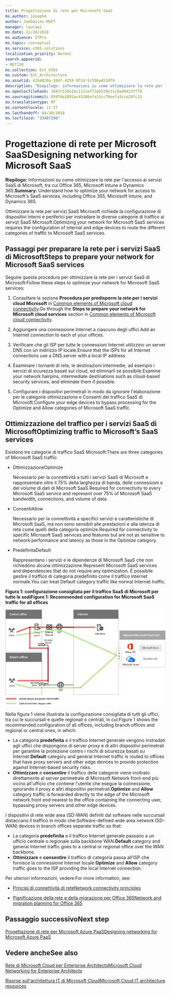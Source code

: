 ```yaml
---
title: Progettazione di rete per Microsoft SaaS
ms.author: josephd
author: JoeDavies-MSFT
manager: laurawi
ms.date: 11/28/2018
ms.audience: ITPro
ms.topic: conceptual
ms.service: o365-solutions
localization_priority: Normal
search.appverid:
- MET150
ms.collection: Ent_O365
ms.custom: Ent_Architecture
ms.assetid: 4194020a-3847-4259-9f2d-5c556a4510f9
description: "Riepilogo: informazioni su come ottimizzare la rete per l'accesso ai servizi SaaS di Microsoft, tra cui Office 365, Microsoft Intune e Dynamics 365."
ms.openlocfilehash: 3d47c53de1bc1121ef72eb519c51c0ad9423fff9
ms.sourcegitcommit: 85974a1891ac45286efa13cc76eefa3cce28fc22
ms.translationtype: MT
ms.contentlocale: it-IT
ms.lasthandoff: 04/30/2019
ms.locfileid: "33487298"
---
```

# <a name="designing-networking-for-microsoft-saas"></a><span data-ttu-id="96cb8-103">Progettazione di rete per Microsoft SaaS</span><span class="sxs-lookup"><span data-stu-id="96cb8-103">Designing networking for Microsoft SaaS</span></span>

 <span data-ttu-id="96cb8-104">**Riepilogo:** Informazioni su come ottimizzare la rete per l'accesso ai servizi SaaS di Microsoft, tra cui Office 365, Microsoft Intune e Dynamics 365.</span><span class="sxs-lookup"><span data-stu-id="96cb8-104">**Summary:** Understand how to optimize your network for access to Microsoft's SaaS services, including Office 365, Microsoft Intune, and Dynamics 365.</span></span>
  
<span data-ttu-id="96cb8-105">Ottimizzare la rete per servizi SaaS Microsoft richiede la configurazione di dispositivi interni e periferici per instradare le diverse categorie di traffico ai servizi SaaS Microsoft.</span><span class="sxs-lookup"><span data-stu-id="96cb8-105">Optimizing your network for Microsoft SaaS services requires the configuration of internal and edge devices to route the different categories of traffic to Microsoft SaaS services.</span></span>
  
## <a name="steps-to-prepare-your-network-for-microsoft-saas-services"></a><span data-ttu-id="96cb8-106">Passaggi per preparare la rete per i servizi SaaS di Microsoft</span><span class="sxs-lookup"><span data-stu-id="96cb8-106">Steps to prepare your network for Microsoft SaaS services</span></span>

<span data-ttu-id="96cb8-107">Seguire questa procedura per ottimizzare la rete per i servizi SaaS di Microsoft:</span><span class="sxs-lookup"><span data-stu-id="96cb8-107">Follow these steps to optimize your network for Microsoft SaaS services:</span></span>
  
1. <span data-ttu-id="96cb8-108">Consultare la sezione **Procedura per predisporre la rete per i servizi cloud Microsoft** in [Common elements of Microsoft cloud connectivity](common-elements-of-microsoft-cloud-connectivity.md).</span><span class="sxs-lookup"><span data-stu-id="96cb8-108">Go through the **Steps to prepare your network for Microsoft cloud services** section in [Common elements of Microsoft cloud connectivity](common-elements-of-microsoft-cloud-connectivity.md).</span></span>
    
2. <span data-ttu-id="96cb8-109">Aggiungere una connessione Internet a ciascuno degli uffici.</span><span class="sxs-lookup"><span data-stu-id="96cb8-109">Add an Internet connection to each of your offices.</span></span>
    
3. <span data-ttu-id="96cb8-110">Verificare che gli ISP per tutte le connessioni Internet utilizzino un server DNS con un indirizzo IP locale.</span><span class="sxs-lookup"><span data-stu-id="96cb8-110">Ensure that the ISPs for all Internet connections use a DNS server with a local IP address.</span></span>
    
4. <span data-ttu-id="96cb8-111">Esaminare i tornanti di rete, le destinazioni intermedie, ad esempio i servizi di sicurezza basati sul cloud, ed eliminarli se possibile.</span><span class="sxs-lookup"><span data-stu-id="96cb8-111">Examine your network hairpins, intermediate destinations such as cloud-based security services, and eliminate them if possible.</span></span>
    
5. <span data-ttu-id="96cb8-112">Configurare i dispositivi perimetrali in modo da ignorare l'elaborazione per le categorie ottimizzazione e Consenti del traffico SaaS di Microsoft.</span><span class="sxs-lookup"><span data-stu-id="96cb8-112">Configure your edge devices to bypass processing for the Optimize and Allow categories of Microsoft SaaS traffic.</span></span>

## <a name="optimizing-traffic-to-microsofts-saas-services"></a><span data-ttu-id="96cb8-113">Ottimizzazione del traffico per i servizi SaaS di Microsoft</span><span class="sxs-lookup"><span data-stu-id="96cb8-113">Optimizing traffic to Microsoft’s SaaS services</span></span>    

<span data-ttu-id="96cb8-114">Esistono tre categorie di traffico SaaS Microsoft:</span><span class="sxs-lookup"><span data-stu-id="96cb8-114">There are three categories of Microsoft SaaS traffic:</span></span>

- <span data-ttu-id="96cb8-115">Ottimizzazione</span><span class="sxs-lookup"><span data-stu-id="96cb8-115">Optimize</span></span>

  <span data-ttu-id="96cb8-116">Necessario per la connettività a tutti i servizi SaaS di Microsoft e rappresentare oltre il 75% della larghezza di banda, delle connessioni e del volume di dati di Microsoft SaaS.</span><span class="sxs-lookup"><span data-stu-id="96cb8-116">Required for connectivity to every Microsoft SaaS service and represent over 75% of Microsoft SaaS bandwidth, connections, and volume of data.</span></span>

- <span data-ttu-id="96cb8-117">Consenti</span><span class="sxs-lookup"><span data-stu-id="96cb8-117">Allow</span></span>

  <span data-ttu-id="96cb8-118">Necessario per la connettività a specifici servizi e caratteristiche di Microsoft SaaS, ma non sono sensibili alle prestazioni e alla latenza di rete come quelli della categoria optimize.</span><span class="sxs-lookup"><span data-stu-id="96cb8-118">Required for connectivity to specific Microsoft SaaS services and features but are not as sensitive to network performance and latency as those in the Optimize category.</span></span>

- <span data-ttu-id="96cb8-119">Predefinita</span><span class="sxs-lookup"><span data-stu-id="96cb8-119">Default</span></span>

  <span data-ttu-id="96cb8-120">Rappresentano i servizi e le dipendenze di Microsoft SaaS che non richiedono alcuna ottimizzazione.</span><span class="sxs-lookup"><span data-stu-id="96cb8-120">Represent Microsoft SaaS services and dependencies that do not require any optimization.</span></span> <span data-ttu-id="96cb8-121">È possibile gestire il traffico di categoria predefinito come il traffico Internet normale.</span><span class="sxs-lookup"><span data-stu-id="96cb8-121">You can treat Default category traffic like normal Internet traffic.</span></span>


<span data-ttu-id="96cb8-122">**Figura 1: configurazione consigliata per il traffico SaaS di Microsoft per tutte le sedi**</span><span class="sxs-lookup"><span data-stu-id="96cb8-122">**Figure 1: Recommended configuration for Microsoft SaaS traffic for all offices**</span></span>

![Figura 1: configurazione consigliata per il traffico SaaS di Microsoft per tutte le sedi](media/Network-Poster/SaaS1.png)

<span data-ttu-id="96cb8-124">Nella figura 1 viene illustrata la configurazione consigliata di tutti gli uffici, tra cui le succursali e quelle regionali o centrali, in cui:</span><span class="sxs-lookup"><span data-stu-id="96cb8-124">Figure 1 shows the recommended configuration of all offices, including branch offices and regional or central ones, in which:</span></span>

- <span data-ttu-id="96cb8-125">La categoria **predefinita** e il traffico Internet generale vengono instradati agli uffici che dispongono di server proxy e di altri dispositivi perimetrali per garantire la protezione contro i rischi di sicurezza basati su Internet.</span><span class="sxs-lookup"><span data-stu-id="96cb8-125">**Default** category and general Internet traffic is routed to offices that have proxy servers and other edge devices to provide protection against Internet-based security risks.</span></span>
- <span data-ttu-id="96cb8-126">**Ottimizzare** e **consentire** il traffico delle categorie viene inoltrato direttamente al server perimetrale di Microsoft Network front-end più vicino all'ufficio che contiene l'utente che esegue la connessione, ignorando il proxy e altri dispositivi perimetrali.</span><span class="sxs-lookup"><span data-stu-id="96cb8-126">**Optimize** and **Allow** category traffic is forwarded directly to the edge of the Microsoft network front end nearest to the office containing the connecting user, bypassing proxy servers and other edge devices.</span></span>

<span data-ttu-id="96cb8-127">I dispositivi di rete wide area (SD-WAN) definiti dal software nelle succursali distaccano il traffico in modo che:</span><span class="sxs-lookup"><span data-stu-id="96cb8-127">Software-defined wide area network (SD-WAN) devices in branch offices separate traffic so that:</span></span> 

- <span data-ttu-id="96cb8-128">La categoria **predefinita** e il traffico Internet generale passano a un ufficio centrale o regionale sulla backbone WAN.</span><span class="sxs-lookup"><span data-stu-id="96cb8-128">**Default** category and general Internet traffic goes to a central or regional office over the WAN backbone.</span></span> 
- <span data-ttu-id="96cb8-129">**Ottimizzare** e **consentire** il traffico di categoria passa all'ISP che fornisce la connessione Internet locale.</span><span class="sxs-lookup"><span data-stu-id="96cb8-129">**Optimize** and **Allow** category traffic goes to the ISP providing the local Internet connection.</span></span>
  
<span data-ttu-id="96cb8-130">Per ulteriori informazioni, vedere:</span><span class="sxs-lookup"><span data-stu-id="96cb8-130">For more information, see:</span></span>
  
- [<span data-ttu-id="96cb8-131">Principi di connettività di rete</span><span class="sxs-lookup"><span data-stu-id="96cb8-131">Network connectivity principles</span></span>](https://aka.ms/expressrouteoffice365)

- [<span data-ttu-id="96cb8-132">Pianificazione della rete e della migrazione per Office 365</span><span class="sxs-lookup"><span data-stu-id="96cb8-132">Network and migration planning for Office 365</span></span>](https://aka.ms/tune)
    
## <a name="next-step"></a><span data-ttu-id="96cb8-133">Passaggio successivo</span><span class="sxs-lookup"><span data-stu-id="96cb8-133">Next step</span></span>

[<span data-ttu-id="96cb8-134">Progettazione di rete per Microsoft Azure PaaS</span><span class="sxs-lookup"><span data-stu-id="96cb8-134">Designing networking for Microsoft Azure PaaS</span></span>](designing-networking-for-microsoft-azure-paas.md)
    
## <a name="see-also"></a><span data-ttu-id="96cb8-135">Vedere anche</span><span class="sxs-lookup"><span data-stu-id="96cb8-135">See also</span></span>

[<span data-ttu-id="96cb8-136">Rete di Microsoft Cloud per Enterprise Architects</span><span class="sxs-lookup"><span data-stu-id="96cb8-136">Microsoft Cloud Networking for Enterprise Architects</span></span>](microsoft-cloud-networking-for-enterprise-architects.md)
  
[<span data-ttu-id="96cb8-137">Risorse sull'architettura IT di Microsoft Cloud</span><span class="sxs-lookup"><span data-stu-id="96cb8-137">Microsoft Cloud IT architecture resources</span></span>](microsoft-cloud-it-architecture-resources.md)

